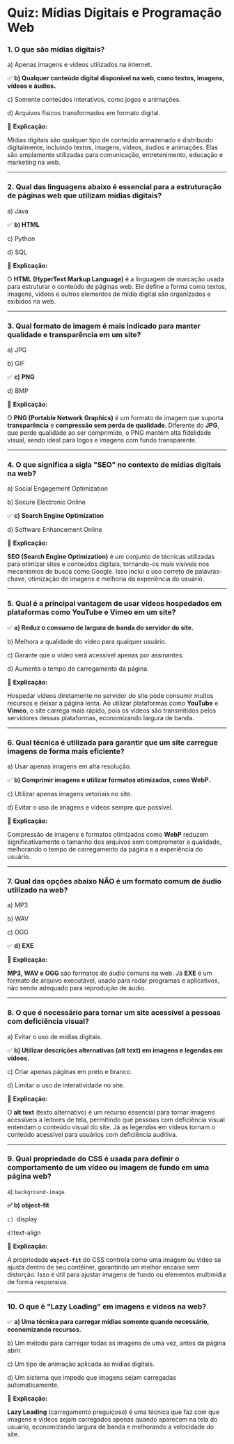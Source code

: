 # **Quiz: Mídias Digitais e Programação Web**

### **1. O que são mídias digitais?**

a) Apenas imagens e vídeos utilizados na internet.

✅ **b) Qualquer conteúdo digital disponível na web, como textos, imagens, vídeos e áudios.**

c) Somente conteúdos interativos, como jogos e animações.

d) Arquivos físicos transformados em formato digital.

📌 **Explicação:**

Mídias digitais são qualquer tipo de conteúdo armazenado e distribuído digitalmente, incluindo textos, imagens, vídeos, áudios e animações. Elas são amplamente utilizadas para comunicação, entretenimento, educação e marketing na web.

---

### **2. Qual das linguagens abaixo é essencial para a estruturação de páginas web que utilizam mídias digitais?**

a) Java

✅ **b) HTML**

c) Python

d) SQL

📌 **Explicação:**

O **HTML (HyperText Markup Language)** é a linguagem de marcação usada para estruturar o conteúdo de páginas web. Ele define a forma como textos, imagens, vídeos e outros elementos de mídia digital são organizados e exibidos na web.

---

### **3. Qual formato de imagem é mais indicado para manter qualidade e transparência em um site?**

a) JPG

b) GIF

✅ **c) PNG**

d) BMP

📌 **Explicação:**

O **PNG (Portable Network Graphics)** é um formato de imagem que suporta **transparência** e **compressão sem perda de qualidade**. Diferente do **JPG**, que perde qualidade ao ser comprimido, o PNG mantém alta fidelidade visual, sendo ideal para logos e imagens com fundo transparente.

---

### **4. O que significa a sigla "SEO" no contexto de mídias digitais na web?**

a) Social Engagement Optimization

b) Secure Electronic Online

✅ **c) Search Engine Optimization**

d) Software Enhancement Online

📌 **Explicação:**

**SEO (Search Engine Optimization)** é um conjunto de técnicas utilizadas para otimizar sites e conteúdos digitais, tornando-os mais visíveis nos mecanismos de busca como Google. Isso inclui o uso correto de palavras-chave, otimização de imagens e melhoria da experiência do usuário.

---

### **5. Qual é a principal vantagem de usar vídeos hospedados em plataformas como YouTube e Vimeo em um site?**

✅ **a) Reduz o consumo de largura de banda do servidor do site.**

b) Melhora a qualidade do vídeo para qualquer usuário.

c) Garante que o vídeo será acessível apenas por assinantes.

d) Aumenta o tempo de carregamento da página.

📌 **Explicação:**

Hospedar vídeos diretamente no servidor do site pode consumir muitos recursos e deixar a página lenta. Ao utilizar plataformas como **YouTube** e **Vimeo**, o site carrega mais rápido, pois os vídeos são transmitidos pelos servidores dessas plataformas, economizando largura de banda.

---

### **6. Qual técnica é utilizada para garantir que um site carregue imagens de forma mais eficiente?**

a) Usar apenas imagens em alta resolução.

✅ **b) Comprimir imagens e utilizar formatos otimizados, como WebP.**

c) Utilizar apenas imagens vetoriais no site.

d) Evitar o uso de imagens e vídeos sempre que possível.

📌 **Explicação:**

Compressão de imagens e formatos otimizados como **WebP** reduzem significativamente o tamanho dos arquivos sem comprometer a qualidade, melhorando o tempo de carregamento da página e a experiência do usuário.

---

### **7. Qual das opções abaixo NÃO é um formato comum de áudio utilizado na web?**

a) MP3

b) WAV

c) OGG

✅ **d) EXE**

📌 **Explicação:**

**MP3, WAV e OGG** são formatos de áudio comuns na web. Já **EXE** é um formato de arquivo executável, usado para rodar programas e aplicativos, não sendo adequado para reprodução de áudio.

---

### **8. O que é necessário para tornar um site acessível a pessoas com deficiência visual?**

a) Evitar o uso de mídias digitais.

✅ **b) Utilizar descrições alternativas (alt text) em imagens e legendas em vídeos.**

c) Criar apenas páginas em preto e branco.

d) Limitar o uso de interatividade no site.

📌 **Explicação:**

O **alt text** (texto alternativo) é um recurso essencial para tornar imagens acessíveis a leitores de tela, permitindo que pessoas com deficiência visual entendam o conteúdo visual do site. Já as legendas em vídeos tornam o conteúdo acessível para usuários com deficiência auditiva.

---

### **9. Qual propriedade do CSS é usada para definir o comportamento de um vídeo ou imagem de fundo em uma página web?**

a) `background-image`

**✅ b) object-fit** 

`c) `display 

`d)`text-align

📌 **Explicação:**

A propriedade **`object-fit`** do CSS controla como uma imagem ou vídeo se ajusta dentro de seu contêiner, garantindo um melhor encaixe sem distorção. Isso é útil para ajustar imagens de fundo ou elementos multimídia de forma responsiva.

---

### **10. O que é "Lazy Loading" em imagens e vídeos na web?**

✅ **a) Uma técnica para carregar mídias somente quando necessário, economizando recursos.**

b) Um método para carregar todas as imagens de uma vez, antes da página abrir.

c) Um tipo de animação aplicada às mídias digitais.

d) Um sistema que impede que imagens sejam carregadas automaticamente.

📌 **Explicação:**

**Lazy Loading** (carregamento preguiçoso) é uma técnica que faz com que imagens e vídeos sejam carregados apenas quando aparecem na tela do usuário, economizando largura de banda e melhorando a velocidade do site.
